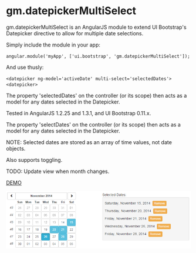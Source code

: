 gm.datepickerMultiSelect
========================

gm.datepickerMultiSelect is an AngularJS module to extend UI Bootstrap's Datepicker directive to allow for multiple date selections.

Simply include the module in your app:

    angular.module('myApp', ['ui.bootstrap', 'gm.datepickerMultiSelect']);

And use thusly:

    <datepicker ng-model='activeDate' multi-select='selectedDates'><datepicker>

The property 'selectedDates' on the controller (or its scope) then acts as a model for any dates selected in the Datepicker.

Tested in AngularJS 1.2.25 and 1.3.1, and UI Bootstrap 0.11.x.

The property 'selectDates' on the controller (or its scope) then acts as a model for any dates selected in the Datepicker.

NOTE: Selected dates are stored as an array of time values, not date objects.

Also supports toggling.

TODO: Update view when month changes.

<a href='http://plnkr.co/edit/X7josME8hpIgJDt3IibG?p=preview' target='_blank'>DEMO</a>

![Alt text](screenshot.png "Screenshot")

